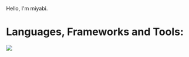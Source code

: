 
Hello, I'm miyabi.

# Languages, Frameworks and Tools:
![](https://skillicons.dev/icons?i=figma,xd,html,css,sass,tailwind,js,typescript,jquery,react,next,astro,wordpress)
